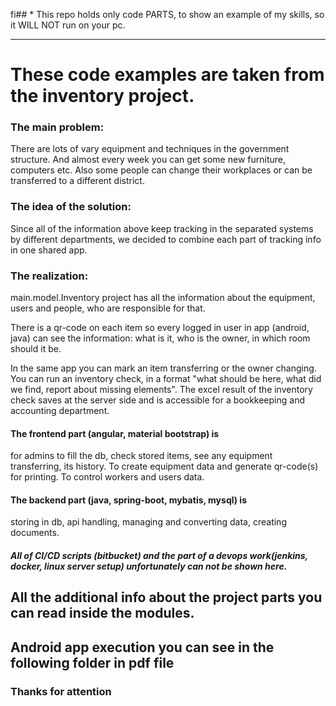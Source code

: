 fi## * This repo holds only code PARTS, to show an example of my skills, so it WILL NOT run on your pc.

------

# These code examples are taken from the inventory project.


### The main problem:

There are lots of vary equipment and techniques in the government structure.
And almost every week you can get some new furniture, computers etc.
Also some people can change their workplaces or
can be transferred to a different district.


### The idea of the solution:

Since all of the information above keep tracking in the separated systems by different departments,
we decided to combine each part of tracking info in one shared app.

### The realization:
main.model.Inventory project has all the information about the equipment, users and people, who are responsible for that.

There is a qr-code on each item so every logged in user in app (android, java) can see the information:
what is it, who is the owner, in which room should it be.

In the same app you can mark an item transferring or the owner changing.
You can run an inventory check, in a format "what should be here, what did we find, report about missing elements".
The excel result of the inventory check saves at the server side and is accessible for a bookkeeping and accounting
department.


#### The frontend part (angular, material bootstrap) is 
for admins to fill the db, check stored items, see any equipment transferring,
 its history.
To create equipment data and generate qr-code(s) for printing. To control workers and users data.

#### The backend part (java, spring-boot, mybatis, mysql) is
 storing in db, api handling, managing and converting data,
creating documents.

##### All of CI/CD scripts (bitbucket) and the part of a devops work(jenkins, docker, linux server setup) unfortunately can not be shown here.


## All the additional info about the project parts you can read inside the modules. 
## Android app execution you can see in the following folder in pdf file

### Thanks for attention
